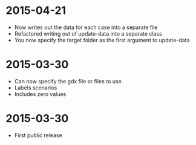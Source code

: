 # 2015-04-21

* Now writes out the data for each case into a separate file
* Refactored writing out of update-data into a separate class
* You now specify the target folder as the first argument to update-data

# 2015-03-30

* Can now specify the gdx file or files to use
* Labels scenarios
* Includes zero values

# 2015-03-30

* First public release

